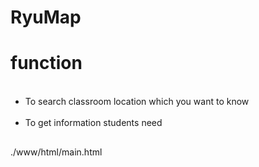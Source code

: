 # RyuMap

<html>
<body>
<h1>
function
</h1>

<ul>
    <li>To search classroom location which you want to know</li> 
    <li>To get information students need</li>
</ul>
  
<h2></h2>
<p>./www/html/main.html</p>

</body>

</html>
